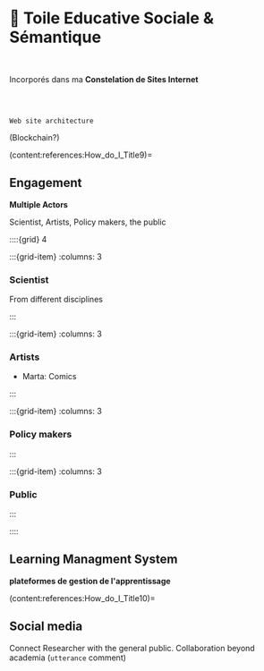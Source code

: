#  🔎 Toile Educative Sociale & Sémantique 


<br>

<p class="emphase">   
Incorporés dans ma <strong> Constelation de Sites Internet </strong>  
</p>



<br>

```{figure} Docs/Map_Encyclopedia.svg

Web site architecture

```



(Blockchain?)


(content:references:How_do_I_Title9)=   
## Engagement


<p class="emphase2"> <strong>Multiple Actors</strong></p>

<p class="emphase"> Scientist, Artists, Policy makers, the public</p>

::::{grid} 4


:::{grid-item}
:columns: 3

### Scientist

From different disciplines

:::

:::{grid-item}
:columns: 3

### Artists

- Marta: Comics

:::

:::{grid-item}
:columns: 3

### Policy makers



:::

:::{grid-item}
:columns: 3


### Public 


:::






::::


<script src="https://unpkg.com/@lottiefiles/lottie-player@latest/dist/lottie-player.js"></script>
<lottie-player src="https://assets4.lottiefiles.com/packages/lf20_fjv8qxqn.json"  background="transparent"  speed="1"  style="width: 100%; height: auto;"  loop  autoplay></lottie-player>



## Learning Managment System

<strong>plateformes de gestion de l'apprentissage</strong>





(content:references:How_do_I_Title10)=  
## Social media

Connect Researcher with the general public. Collaboration beyond academia (`utterance` comment)





